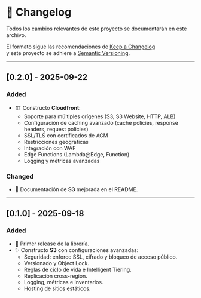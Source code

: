 # 📌 Changelog

Todos los cambios relevantes de este proyecto se documentarán en este archivo.

El formato sigue las recomendaciones de [Keep a Changelog](https://keepachangelog.com/es-ES/1.0.0/)  
y este proyecto se adhiere a [Semantic Versioning](https://semver.org/lang/es/).

---

## [0.2.0] - 2025-09-22

### Added

- 🏗️ Constructo **Cloudfront**:
  - Soporte para múltiples orígenes (S3, S3 Website, HTTP, ALB)
  - Configuración de caching avanzado (cache policies, response headers, request policies)
  - SSL/TLS con certificados de ACM
  - Restricciones geográficas
  - Integración con WAF
  - Edge Functions (Lambda\@Edge, Function)
  - Logging y métricas avanzadas

### Changed

- 🔧 Documentación de **S3** mejorada en el README.

---

## [0.1.0] - 2025-09-18

### Added

- 🚀 Primer release de la librería.
- ✨ Constructo **S3** con configuraciones avanzadas:
  - Seguridad: enforce SSL, cifrado y bloqueo de acceso público.
  - Versionado y Object Lock.
  - Reglas de ciclo de vida e Intelligent Tiering.
  - Replicación cross-region.
  - Logging, métricas e inventarios.
  - Hosting de sitios estáticos.

